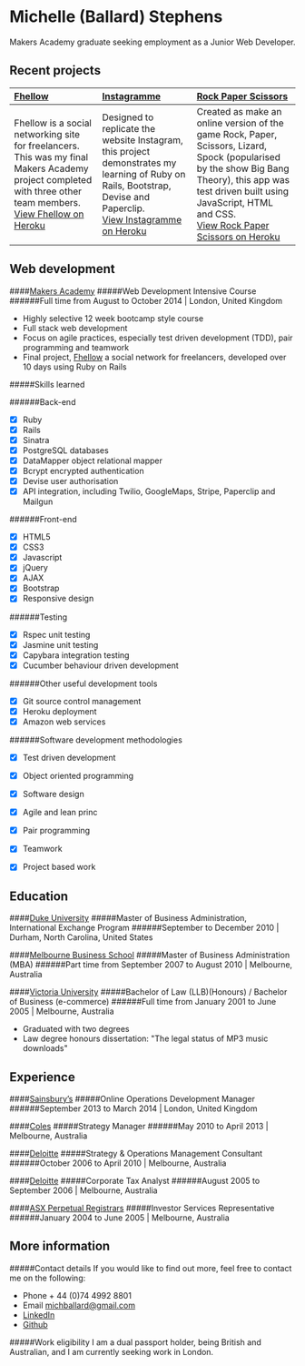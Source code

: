 Michelle (Ballard) Stephens
===========================

Makers Academy graduate seeking employment as a Junior Web Developer.  

Recent projects
---------------

| [Fhellow] | [Instagramme] | [Rock Paper Scissors] |
|:--------------|:--------------|:--------------|
| Fhellow is a social networking site for freelancers. This was my final Makers Academy project completed with three other team members. <br> [View Fhellow on Heroku] | Designed to replicate the website Instagram, this project demonstrates my learning of Ruby on Rails, Bootstrap, Devise and Paperclip. <br> [View Instagramme on Heroku] | Created as make an online version of the game Rock, Paper, Scissors, Lizard, Spock (popularised by the show Big Bang Theory), this app was test driven built using JavaScript, HTML and CSS. <br> [View Rock Paper Scissors on Heroku] |


Web development
---------------

####[Makers Academy]
#####Web Development Intensive Course
######Full time from August to October 2014  |  London, United Kingdom
- Highly selective 12 week bootcamp style course
- Full stack web development
- Focus on agile practices, especially test driven development (TDD), pair programming and teamwork
- Final project, [Fhellow] a social network for freelancers, developed over 10 days using Ruby on Rails 

#####Skills learned

######Back-end
- [x] Ruby
- [x] Rails 
- [x] Sinatra
- [x] PostgreSQL databases
- [x] DataMapper object relational mapper
- [x] Bcrypt encrypted authentication
- [x] Devise user authorisation
- [x] API integration, including Twilio, GoogleMaps, Stripe, Paperclip and Mailgun

######Front-end
- [x] HTML5
- [x] CSS3
- [x] Javascript
- [x] jQuery
- [x] AJAX
- [x] Bootstrap
- [x] Responsive design

######Testing 
- [x] Rspec unit testing
- [x] Jasmine unit testing
- [x] Capybara integration testing
- [x] Cucumber behaviour driven development

######Other useful development tools
- [x] Git source control management
- [x] Heroku deployment
- [x] Amazon web services

######Software development methodologies
- [x] Test driven development
- [x] Object oriented programming
- [x] Software design 
- [x] Agile and lean princ
- [x] Pair programming
- [x] Teamwork
- [x] Project based work


Education
---------

####[Duke University]
#####Master of Business Administration, International Exchange Program 
######September to December 2010  |  Durham, North Carolina, United States

####[Melbourne Business School]
#####Master of Business Administration (MBA)
######Part time from September 2007 to August 2010  |  Melbourne, Australia

####[Victoria University]
#####Bachelor of Law (LLB)(Honours) / Bachelor of Business (e-commerce)
######Full time from January 2001 to June 2005  |  Melbourne, Australia
- Graduated with two degrees
- Law degree honours dissertation: "The legal status of MP3 music downloads"


Experience
----------

####[Sainsbury’s]
#####Online Operations Development Manager
######September 2013 to March 2014  |  London, United Kingdom

####[Coles]
#####Strategy Manager
######May 2010 to April 2013  |  Melbourne, Australia

####[Deloitte]
#####Strategy & Operations Management Consultant
######October 2006 to April 2010  |  Melbourne, Australia

####[Deloitte]
#####Corporate Tax Analyst
######August 2005 to September 2006  |  Melbourne, Australia

####[ASX Perpetual Registrars]
#####Investor Services Representative
######January 2004 to June 2005  |  Melbourne, Australia


More information
----------------
#####Contact details
If you would like to find out more, feel free to contact me on the following:  
- Phone + 44 (0)74 4992 8801
- Email [michballard@gmail.com]
- [LinkedIn]
- [Github]

#####Work eligibility
I am a dual passport holder, being British and Australian, and I am currently seeking work in London.



[Fhellow]: https://github.com/michballard/fhellow
[Instagramme]: https://github.com/michballard/instagram-copy
[Rock Paper Scissors]: https://github.com/michballard/rock-paper-scissors-lizard-spock

[View Fhellow on Heroku]: http://fhellow.herokuapp.com/
[View Instagramme on Heroku]: #
[View Rock Paper Scissors on Heroku]: http://shrouded-peak-9940.herokuapp.com/

[Makers Academy]: http://www.makersacademy.com/
[Melbourne Business School]: http://mbs.edu/
[Duke University]: http://duke.edu/
[Victoria University]: http://www.vu.edu.au/

[Sainsbury’s]: http://www.sainsburys.co.uk/
[Coles]: http://www.coles.com.au/
[Deloitte]: http://www2.deloitte.com/au/en.html
[ASX Perpetual Registrars]: http://www.linkmarketservices.com.au/corporate/home.html

[michballard@gmail.com]: mailto:michballard@gmail.com
[LinkedIn]: https://www.linkedin.com/in/michballard
[Github]: https://github.com/michballard